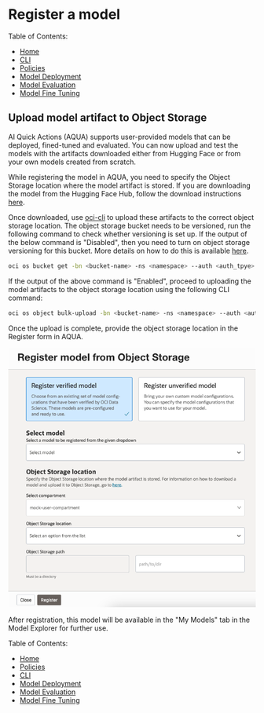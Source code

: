 # Register a model

Table of Contents:

- [Home](README.md)
- [CLI](cli-tips.md)
- [Policies](policies/README.md)
- [Model Deployment](model-deployment-tips.md)
- [Model Evaluation](evaluation-tips.md)
- [Model Fine Tuning](fine-tuning-tips.md)

## Upload model artifact to Object Storage

AI Quick Actions (AQUA) supports user-provided models that can be deployed, fined-tuned and evaluated. You can now upload
and test the models with the artifacts downloaded either from Hugging Face or from your own models created from scratch.

While registering the model in AQUA, you need to specify the Object Storage location where the model artifact is stored. 
If you are downloading the model from the Hugging Face Hub, follow the download instructions [here](https://huggingface.co/docs/huggingface_hub/main/en/guides/download).

Once downloaded, use [oci-cli](https://github.com/oracle/oci-cli) to upload these artifacts to the correct object storage location. 
The object storage bucket needs to be versioned, run the following command to check whether versioning is set up. If the output of the below command is "Disabled", then you need
to turn on object storage versioning for this bucket. More details on how to do this is available [here](https://docs.oracle.com/en-us/iaas/Content/Object/Tasks/usingversioning.htm).

```bash
oci os bucket get -bn <bucket-name> -ns <namespace> --auth <auth_tpye> | jq ".data.versioning"
```

If the output of the above command is "Enabled", proceed to uploading the model artifacts to the object storage location using the following CLI command:
```bash
oci os object bulk-upload -bn <bucket-name> -ns <namespace> --auth <auth_tpye> --prefix <file prefix> --src-dir <local-dir-location> --no-overwrite
```

Once the upload is complete, provide the object storage location in the Register form in AQUA.

![Register and Upload.png](web_assets/register-upload.png)

After registration, this model will be available in the "My Models" tab in the Model Explorer for further use.


Table of Contents:

- [Home](README.md)
- [Policies](policies/README.md)
- [CLI](cli-tips.md)
- [Model Deployment](model-deployment-tips.md)
- [Model Evaluation](evaluation-tips.md)
- [Model Fine Tuning](fine-tuning-tips.md)

